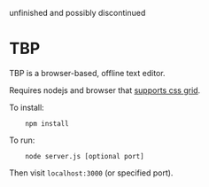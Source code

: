 unfinished and possibly discontinued

# TBP

TBP is a browser-based, offline text editor.

Requires nodejs and browser that [supports css grid](http://caniuse.com/#feat=css-grid).

To install: 
```
    npm install
```
    
To run: 
```
    node server.js [optional port]
```

Then visit ```localhost:3000``` (or specified port).
